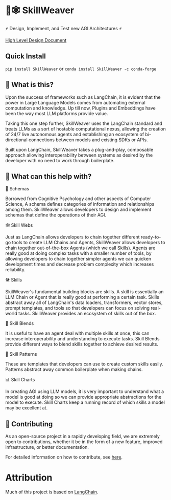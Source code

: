 # 🧠🕸️ SkillWeaver

⚡ Design, Implement, and Test new AGI Architectures ⚡

[High Level Design Document](https://docs.google.com/document/d/1gNaR7g-2pTZiIcUosY0gcW8uCaU6SUwx3xf0UNvalLc/edit?usp=sharing)

## Quick Install

`pip install SkillWeaver`
or
`conda install SkillWeaver -c conda-forge`

## 🤔 What is this?
Upon the success of frameworks such as LangChain, it is evident that the power in Large Language Models comes from automating external computation and knowledge. Up till now, Plugins and Embeddings have been the way most LLM platforms provide value. 

Taking this one step further, SkillWeaver uses the LangChain standard and treats LLMs as a sort of hostable computational nexus, allowing the creation of 24/7 live autonomous agents and establishing an ecosystem of bi-directional connections between models and existing SDKs or APIs.

Built upon LangChain, SkillWeaver takes a plug-and-play, composable approach allowing interoperability between systems as desired by the developer with no need to work through boilerplate.

## 🚀 What can this help with?

🧠 Schemas

Borrowed from Cognitive Psychology and other aspects of Computer Science, A schema defines categories of information and relationships among them. SkillWeaver allows developers to design and implement schemas that define the operations of their AGI.

🕸️ Skill Webs

Just as LangChain allows developers to chain together different ready-to-go tools to create LLM Chains and Agents, SkillWeaver allows developers to chain together out-of-the-box Agents (which we call Skills). Agents are really good at doing complex tasks with a smaller number of tools, by allowing developers to chain together simpler agents we can quicken development times and decrease problem complexity which increases reliability.

🛠️ Skills

SkillWeaver's fundamental building blocks are skills. A skill is essentially an LLM Chain or Agent that is really good at performing a certain task. Skills abstract away all of LangChain's data loaders, transformers, vector stores, prompt templates, and tools so that developers can focus on solving real-world tasks. SkillWeaver provides an ecosystem of skills out of the box.


🧬 Skill Blends

It is useful to have an agent deal with multiple skills at once, this can increase interoperability and understanding to execute tasks. Skill Blends provide different ways to blend skills together to achieve desired results.


🧩 Skill Patterns

These are templates that developers can use to create custom skills easily. Patterns abstract away common boilerplate when making chains.


📊 Skill Charts

In creating AGI using LLM models, it is very important to understand what a model is good at doing so we can provide appropriate abstractions for the model to execute. Skill Charts keep a running record of which skills a model may be excellent at.

## 💁 Contributing

As an open-source project in a rapidly developing field, we are extremely open to contributions, whether it be in the form of a new feature, improved infrastructure, or better documentation.

For detailed information on how to contribute, see [here](.github/CONTRIBUTING.md).

# Attribution
Much of this project is based on [LangChain](https://github.com/hwchase17/langchain).
